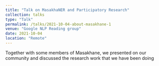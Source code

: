 ```yaml
---
title: "Talk on MasakhaNER and Participatory Research"
collection: talks
type: "Talk"
permalink: /talks/2021-10-04-about-masakhane-1
venue: "Google NLP Reading group"
date: 2021-10-04
location: "Remote"
---
```


Together with some members of Masakhane, we presented on our community and discussed the research work that we have been doing

